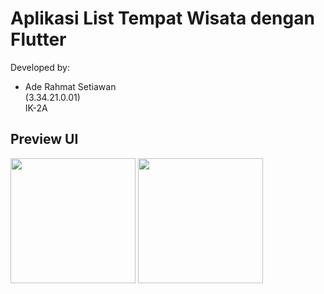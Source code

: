 # Aplikasi List Tempat Wisata dengan Flutter

Developed by:

- Ade Rahmat Setiawan <br>
  (3.34.21.0.01) <br>
  IK-2A <br>

## Preview UI
<img src="https://user-images.githubusercontent.com/19799218/209227765-85a4b059-53d5-486b-92b9-d6b29aaff058.jpg" width="200"/>
<img src="https://user-images.githubusercontent.com/19799218/209227787-6e82665c-64fe-4aef-8de3-24520c7bbb45.jpg" width="200"/>
